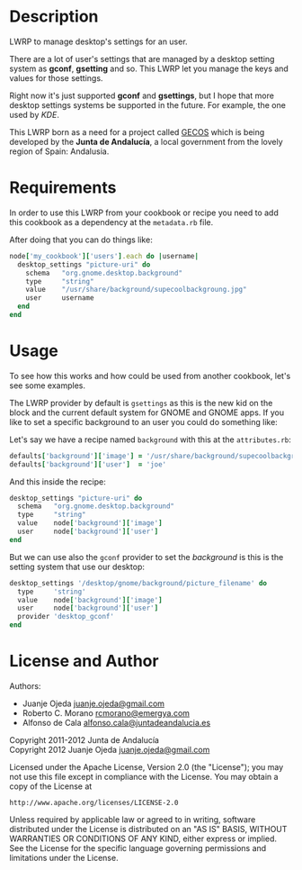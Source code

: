Description
===========

LWRP to manage desktop's settings for an user.

There are a lot of user's settings that are managed by a desktop setting system
as **gconf**, **gsetting** and so. This LWRP let you manage the keys and values
for those settings.

Right now it's just supported **gconf** and **gsettings**, but I hope that more
desktop settings systems be supported in the future. For example, the one
used by _KDE_.

This LWRP born as a need for a project called [GECOS](http://forja.guadalinex.org/plugins/mediawiki/index.php?group_id=105) which is being developed
by the **Junta de Andalucía**, a local government from the lovely region of Spain:
Andalusia.


Requirements
============

In order to use this LWRP from your cookbook or recipe you need to add
this cookbook as a dependency at the `metadata.rb` file.

After doing that you can do things like:

```ruby
node['my_cookbook']['users'].each do |username|
  desktop_settings "picture-uri" do
    schema   "org.gnome.desktop.background"
    type     "string"
    value    "/usr/share/background/supecoolbackgroung.jpg"
    user     username
  end
end
```


Usage
=====

To see how this works and how could be used from another cookbook, let's see
some examples.

The LWRP provider by default is `gsettings` as this is the new kid on the block
and the current default system for GNOME and GNOME apps.
If you like to set a specific background to an user you could do something like:

Let's say we have a recipe named `background` with this at the `attributes.rb`:

```ruby
defaults['background']['image'] = '/usr/share/background/supecoolbackgroung.jpg'
defaults['background']['user']  = 'joe'
```

And this inside the recipe:

```ruby
desktop_settings "picture-uri" do
  schema   "org.gnome.desktop.background"
  type     "string"
  value    node['background']['image']
  user     node['background']['user']
end
```

But we can use also the `gconf` provider to set the _background_ is this is
the setting system that use our desktop:

```ruby
desktop_settings '/desktop/gnome/background/picture_filename' do
  type     'string'
  value    node['background']['image']
  user     node['background']['user']
  provider 'desktop_gconf'
end
```


License and Author
==================

Authors:

* Juanje Ojeda <juanje.ojeda@gmail.com>
* Roberto C. Morano <rcmorano@emergya.com>
* Alfonso de Cala <alfonso.cala@juntadeandalucia.es>

Copyright 2011-2012 Junta de Andalucía  
Copyright 2012 Juanje Ojeda <juanje.ojeda@gmail.com>

Licensed under the Apache License, Version 2.0 (the "License");
you may not use this file except in compliance with the License.
You may obtain a copy of the License at

    http://www.apache.org/licenses/LICENSE-2.0

Unless required by applicable law or agreed to in writing, software
distributed under the License is distributed on an "AS IS" BASIS,
WITHOUT WARRANTIES OR CONDITIONS OF ANY KIND, either express or implied.
See the License for the specific language governing permissions and
limitations under the License.

